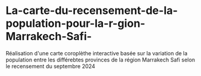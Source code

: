 # La-carte-du-recensement-de-la-population-pour-la-r-gion-Marrakech-Safi-
Réalisation d'une carte coroplèthe interactive basée sur la variation de la population entre les différebtes provinces de la région Marrakech Safi selon le recensement du septembre 2024
